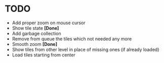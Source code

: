 TODO
====

- Add proper zoom on mouse cursor
- Show tile state **[Done]**
- Add garbage collection
- Remove from queue the tiles which not needed any more
- Smooth zoom **[Done]**
- Show tiles from other level in place of missing ones (if already loaded)
- Load tiles starting from center
